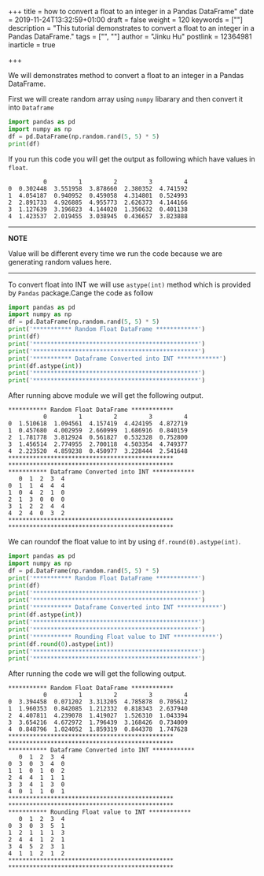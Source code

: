 +++
title = how to convert a float to an integer in a Pandas DataFrame"
date = 2019-11-24T13:32:59+01:00
draft = false
weight = 120
keywords = [""]
description = "This tutorial demonstrates  to convert a float to an integer in a Pandas DataFrame."
tags = ["", ""]
author = "Jinku Hu"
postlink = 12364981
inarticle = true

+++

We will  demonstrates method   to convert a float to an integer in a Pandas DataFrame.

First we will create random array using `numpy` libarary and then convert it into `Dataframe`

```python
import pandas as pd
import numpy as np
df = pd.DataFrame(np.random.rand(5, 5) * 5)
print(df)
```
If you run this  code you will get the output as following which have values in `float`.

```
          0         1         2         3         4
0  0.302448  3.551958  3.878660  2.380352  4.741592
1  4.054187  0.940952  0.459058  4.314801  0.524993
2  2.891733  4.926885  4.955773  2.626373  4.144166
3  1.127639  3.196823  4.144020  1.350632  0.401138
4  1.423537  2.019455  3.038945  0.436657  3.823888
```
---
**NOTE**

Value will be different every time we run the code because we are generating random values here.

---

To convert float into INT we will use `astype(int)` method which is provided by `Pandas` package.Cange the code as follow

```python
import pandas as pd
import numpy as np
df = pd.DataFrame(np.random.rand(5, 5) * 5)
print('*********** Random Float DataFrame ************')
print(df)
print('***********************************************')
print('***********************************************')
print('*********** Dataframe Converted into INT ************')
print(df.astype(int))
print('***********************************************')
print('***********************************************')
```

 After running above module we will get the following output.

```
*********** Random Float DataFrame ************
          0         1         2         3         4
0  1.510618  1.094561  4.157419  4.424195  4.872719
1  0.457680  4.002959  2.660999  1.686916  0.840159
2  1.781778  3.812924  0.561827  0.532328  0.752800
3  1.456514  2.774955  2.700118  4.503354  4.749377
4  2.223520  4.859238  0.450977  3.228444  2.541648
***********************************************
***********************************************
*********** Dataframe Converted into INT ************
   0  1  2  3  4
0  1  1  4  4  4
1  0  4  2  1  0
2  1  3  0  0  0
3  1  2  2  4  4
4  2  4  0  3  2
***********************************************
***********************************************
```

We can roundof the float value to int by using  `df.round(0).astype(int)`.

```python
import pandas as pd
import numpy as np
df = pd.DataFrame(np.random.rand(5, 5) * 5)
print('*********** Random Float DataFrame ************')
print(df)
print('***********************************************')
print('***********************************************')
print('*********** Dataframe Converted into INT ************')
print(df.astype(int))
print('***********************************************')
print('***********************************************')
print('*********** Rounding Float value to INT ************')
print(df.round(0).astype(int))
print('***********************************************')
print('***********************************************')

```

After running the code we will get the following output. 

```
*********** Random Float DataFrame ************
          0         1         2         3         4
0  3.394458  0.071202  3.313205  4.785878  0.705612
1  1.960353  0.842085  1.212332  0.818343  2.637940
2  4.407811  4.239078  1.419027  1.526310  1.043394
3  3.654216  4.672972  1.796439  3.168426  0.734009
4  0.848796  1.024052  1.859319  0.844378  1.747628
***********************************************
***********************************************
*********** Dataframe Converted into INT ************
   0  1  2  3  4
0  3  0  3  4  0
1  1  0  1  0  2
2  4  4  1  1  1
3  3  4  1  3  0
4  0  1  1  0  1
***********************************************
***********************************************
*********** Rounding Float value to INT ************
   0  1  2  3  4
0  3  0  3  5  1
1  2  1  1  1  3
2  4  4  1  2  1
3  4  5  2  3  1
4  1  1  2  1  2
***********************************************
***********************************************
```


```
